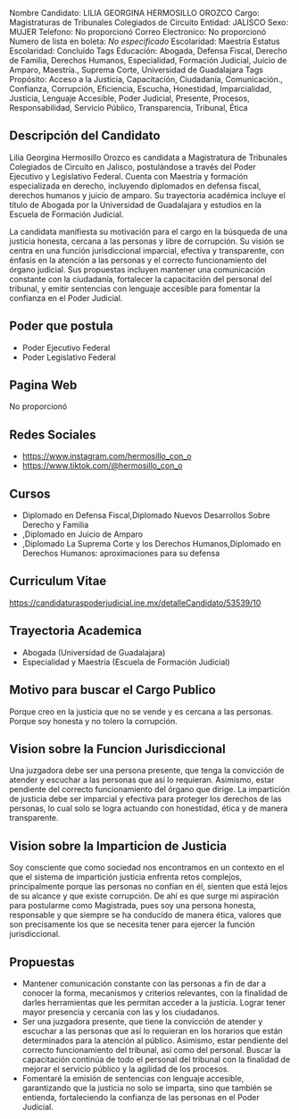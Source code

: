 Nombre Candidato: LILIA GEORGINA HERMOSILLO OROZCO
Cargo: Magistraturas de Tribunales Colegiados de Circuito
Entidad: JALISCO
Sexo: MUJER
Telefono: No proporcionó
Correo Electronico: No proporcionó
Numero de lista en boleta: *No especificado*
Escolaridad: Maestría
Estatus Escolaridad: Concluido
Tags Educación: Abogada, Defensa Fiscal, Derecho de Familia, Derechos Humanos, Especialidad, Formación Judicial, Juicio de Amparo, Maestría., Suprema Corte, Universidad de Guadalajara
Tags Propósito: Acceso a la Justicia, Capacitación, Ciudadanía, Comunicación., Confianza, Corrupción, Eficiencia, Escucha, Honestidad, Imparcialidad, Justicia, Lenguaje Accesible, Poder Judicial, Presente, Procesos, Responsabilidad, Servicio Público, Transparencia, Tribunal, Ética


## Descripción del Candidato 

Lilia Georgina Hermosillo Orozco es candidata a Magistratura de Tribunales Colegiados de Circuito en Jalisco, postulándose a través del Poder Ejecutivo y Legislativo Federal. Cuenta con Maestría y formación especializada en derecho, incluyendo diplomados en defensa fiscal, derechos humanos y juicio de amparo. Su trayectoria académica incluye el título de Abogada por la Universidad de Guadalajara y estudios en la Escuela de Formación Judicial.

La candidata manifiesta su motivación para el cargo en la búsqueda de una justicia honesta, cercana a las personas y libre de corrupción. Su visión se centra en una función jurisdiccional imparcial, efectiva y transparente, con énfasis en la atención a las personas y el correcto funcionamiento del órgano judicial. Sus propuestas incluyen mantener una comunicación constante con la ciudadanía, fortalecer la capacitación del personal del tribunal, y emitir sentencias con lenguaje accesible para fomentar la confianza en el Poder Judicial.


## Poder que postula

- Poder Ejecutivo Federal
- Poder Legislativo Federal


## Pagina Web

No proporcionó


## Redes Sociales

- https://www.instagram.com/hermosillo_con_o
- https://www.tiktok.com/@hermosillo_con_o


## Cursos

- Diplomado en Defensa Fiscal,Diplomado Nuevos Desarrollos Sobre Derecho y Familia
- ,Diplomado en Juicio de Amparo
- ,Diplomado La Suprema Corte y los Derechos Humanos,Diplomado en Derechos Humanos: aproximaciones para su defensa


## Curriculum Vitae

https://candidaturaspoderjudicial.ine.mx/detalleCandidato/53539/10


## Trayectoria Academica

- Abogada (Universidad de Guadalajara)
- Especialidad y Maestría (Escuela de Formación Judicial)


## Motivo para buscar el Cargo Publico

Porque creo en la justicia que no se vende y es cercana a las personas. Porque soy honesta y no tolero la corrupción.


## Vision sobre la Funcion Jurisdiccional

Una juzgadora debe ser una persona presente, que tenga la convicción de atender y escuchar a las personas que así lo requieran. Asimismo, estar pendiente del correcto funcionamiento del órgano que dirige. La impartición de justicia debe ser imparcial y efectiva para proteger los derechos de las personas, lo cual solo se logra actuando con honestidad, ética y de manera transparente.


## Vision sobre la Imparticion de Justicia

Soy consciente que como sociedad nos encontramos en un contexto en el que el sistema de impartición justicia enfrenta retos complejos, principalmente porque las personas no confían en él, sienten que está lejos de su alcance y que existe corrupción. De ahí es que surge mi aspiración para postularme como Magistrada, pues soy una persona honesta, responsable y que siempre se ha conducido de manera ética, valores que son precisamente los que se necesita tener para ejercer la función jurisdiccional.


## Propuestas

- Mantener comunicación constante con las personas a fin de dar a conocer la forma, mecanismos y criterios relevantes, con la finalidad de darles herramientas que les permitan acceder a la justicia. Lograr tener mayor presencia y cercanía con las y los ciudadanos.
- Ser una juzgadora presente, que tiene la convicción de atender y escuchar a las personas que así lo requieran en los horarios que están determinados para la atención al público. Asimismo, estar pendiente del correcto funcionamiento del tribunal, así como del personal. Buscar la capacitación continúa de todo el personal del tribunal con la finalidad de mejorar el servicio público y la agilidad de los procesos.
- Fomentaré la emisión de sentencias con lenguaje accesible, garantizando que la justicia no solo se imparta, sino que también se entienda, fortaleciendo la confianza de las personas en el Poder Judicial.

